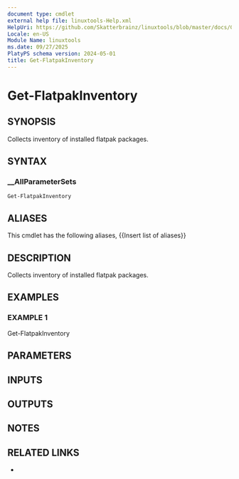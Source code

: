 ```yaml
---
document type: cmdlet
external help file: linuxtools-Help.xml
HelpUri: https://github.com/Skatterbrainz/linuxtools/blob/master/docs/Get-FlatpakInventory.md
Locale: en-US
Module Name: linuxtools
ms.date: 09/27/2025
PlatyPS schema version: 2024-05-01
title: Get-FlatpakInventory
---
```


# Get-FlatpakInventory

## SYNOPSIS

Collects inventory of installed flatpak packages.

## SYNTAX

### __AllParameterSets

```
Get-FlatpakInventory
```

## ALIASES

This cmdlet has the following aliases,
  {{Insert list of aliases}}

## DESCRIPTION

Collects inventory of installed flatpak packages.

## EXAMPLES

### EXAMPLE 1

Get-FlatpakInventory

## PARAMETERS

## INPUTS

## OUTPUTS

## NOTES

## RELATED LINKS

- [](https://github.com/Skatterbrainz/linuxtools/blob/master/docs/Get-FlatpakInventory.md)
